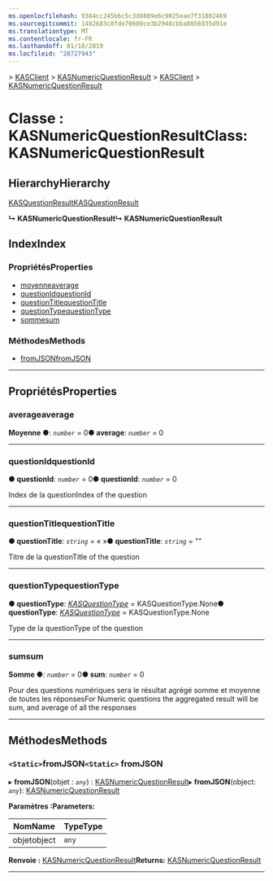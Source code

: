 ```yaml
---
ms.openlocfilehash: 9384cc245b6c5c3d8889e6c9025eae7f31802469
ms.sourcegitcommit: 1482683c0fde70600ce3b2948cbba8856935d91e
ms.translationtype: MT
ms.contentlocale: fr-FR
ms.lasthandoff: 01/18/2019
ms.locfileid: "28727943"
---
```

<span data-ttu-id="57b62-101">[](../README.md) > [KASClient](../modules/kasclient.md) > [KASNumericQuestionResult](../classes/kasclient.kasnumericquestionresult.md)</span><span class="sxs-lookup"><span data-stu-id="57b62-101">[](../README.md) > [KASClient](../modules/kasclient.md) > [KASNumericQuestionResult](../classes/kasclient.kasnumericquestionresult.md)</span></span>

# <a name="class-kasnumericquestionresult"></a><span data-ttu-id="57b62-102">Classe : KASNumericQuestionResult</span><span class="sxs-lookup"><span data-stu-id="57b62-102">Class: KASNumericQuestionResult</span></span>

## <a name="hierarchy"></a><span data-ttu-id="57b62-103">Hierarchy</span><span class="sxs-lookup"><span data-stu-id="57b62-103">Hierarchy</span></span>

 [<span data-ttu-id="57b62-104">KASQuestionResult</span><span class="sxs-lookup"><span data-stu-id="57b62-104">KASQuestionResult</span></span>](kasclient.kasquestionresult.md)

<span data-ttu-id="57b62-105">**↳ KASNumericQuestionResult**</span><span class="sxs-lookup"><span data-stu-id="57b62-105">**↳ KASNumericQuestionResult**</span></span>

## <a name="index"></a><span data-ttu-id="57b62-106">Index</span><span class="sxs-lookup"><span data-stu-id="57b62-106">Index</span></span>

### <a name="properties"></a><span data-ttu-id="57b62-107">Propriétés</span><span class="sxs-lookup"><span data-stu-id="57b62-107">Properties</span></span>

* [<span data-ttu-id="57b62-108">moyenne</span><span class="sxs-lookup"><span data-stu-id="57b62-108">average</span></span>](kasclient.kasnumericquestionresult.md#average)
* [<span data-ttu-id="57b62-109">questionId</span><span class="sxs-lookup"><span data-stu-id="57b62-109">questionId</span></span>](kasclient.kasnumericquestionresult.md#questionid)
* [<span data-ttu-id="57b62-110">questionTitle</span><span class="sxs-lookup"><span data-stu-id="57b62-110">questionTitle</span></span>](kasclient.kasnumericquestionresult.md#questiontitle)
* [<span data-ttu-id="57b62-111">questionType</span><span class="sxs-lookup"><span data-stu-id="57b62-111">questionType</span></span>](kasclient.kasnumericquestionresult.md#questiontype)
* [<span data-ttu-id="57b62-112">somme</span><span class="sxs-lookup"><span data-stu-id="57b62-112">sum</span></span>](kasclient.kasnumericquestionresult.md#sum)
### <a name="methods"></a><span data-ttu-id="57b62-113">Méthodes</span><span class="sxs-lookup"><span data-stu-id="57b62-113">Methods</span></span>

* [<span data-ttu-id="57b62-114">fromJSON</span><span class="sxs-lookup"><span data-stu-id="57b62-114">fromJSON</span></span>](kasclient.kasnumericquestionresult.md#fromjson)

---

## <a name="properties"></a><span data-ttu-id="57b62-115">Propriétés</span><span class="sxs-lookup"><span data-stu-id="57b62-115">Properties</span></span>

<a id="average"></a>

###  <a name="average"></a><span data-ttu-id="57b62-116">average</span><span class="sxs-lookup"><span data-stu-id="57b62-116">average</span></span>

<span data-ttu-id="57b62-117">**Moyenne ●**: *`number`* = 0</span><span class="sxs-lookup"><span data-stu-id="57b62-117">**● average**: *`number`* = 0</span></span>

___

<a id="questionid"></a>

###  <a name="questionid"></a><span data-ttu-id="57b62-118">questionId</span><span class="sxs-lookup"><span data-stu-id="57b62-118">questionId</span></span>

<span data-ttu-id="57b62-119">**● questionId**: *`number`* = 0</span><span class="sxs-lookup"><span data-stu-id="57b62-119">**● questionId**: *`number`* = 0</span></span>

<span data-ttu-id="57b62-120">Index de la question</span><span class="sxs-lookup"><span data-stu-id="57b62-120">Index of the question</span></span>

___

<a id="questiontitle"></a>

###  <a name="questiontitle"></a><span data-ttu-id="57b62-121">questionTitle</span><span class="sxs-lookup"><span data-stu-id="57b62-121">questionTitle</span></span>

<span data-ttu-id="57b62-122">**● questionTitle**: *`string`* = « »</span><span class="sxs-lookup"><span data-stu-id="57b62-122">**● questionTitle**: *`string`* = ""</span></span>

<span data-ttu-id="57b62-123">Titre de la question</span><span class="sxs-lookup"><span data-stu-id="57b62-123">Title of the question</span></span>

___

<a id="questiontype"></a>

###  <a name="questiontype"></a><span data-ttu-id="57b62-124">questionType</span><span class="sxs-lookup"><span data-stu-id="57b62-124">questionType</span></span>

<span data-ttu-id="57b62-125">**● questionType**: *[KASQuestionType](../enums/kasclient.kasquestiontype.md)* = KASQuestionType.None</span><span class="sxs-lookup"><span data-stu-id="57b62-125">**● questionType**: *[KASQuestionType](../enums/kasclient.kasquestiontype.md)* =  KASQuestionType.None</span></span>

<span data-ttu-id="57b62-126">Type de la question</span><span class="sxs-lookup"><span data-stu-id="57b62-126">Type of the question</span></span>

___

<a id="sum"></a>

###  <a name="sum"></a><span data-ttu-id="57b62-127">sum</span><span class="sxs-lookup"><span data-stu-id="57b62-127">sum</span></span>

<span data-ttu-id="57b62-128">**Somme ●**: *`number`* = 0</span><span class="sxs-lookup"><span data-stu-id="57b62-128">**● sum**: *`number`* = 0</span></span>

<span data-ttu-id="57b62-129">Pour des questions numériques sera le résultat agrégé somme et moyenne de toutes les réponses</span><span class="sxs-lookup"><span data-stu-id="57b62-129">For Numeric questions the aggregated result will be sum, and average of all the responses</span></span>

___

## <a name="methods"></a><span data-ttu-id="57b62-130">Méthodes</span><span class="sxs-lookup"><span data-stu-id="57b62-130">Methods</span></span>

<a id="fromjson"></a>

### <a name="static-fromjson"></a><span data-ttu-id="57b62-131">`<Static>`fromJSON</span><span class="sxs-lookup"><span data-stu-id="57b62-131">`<Static>` fromJSON</span></span>

<span data-ttu-id="57b62-132">▸ **fromJSON**(objet : *`any`*) : [KASNumericQuestionResult](kasclient.kasnumericquestionresult.md)</span><span class="sxs-lookup"><span data-stu-id="57b62-132">▸ **fromJSON**(object: *`any`*): [KASNumericQuestionResult](kasclient.kasnumericquestionresult.md)</span></span>

<span data-ttu-id="57b62-133">**Paramètres :**</span><span class="sxs-lookup"><span data-stu-id="57b62-133">**Parameters:**</span></span>

| <span data-ttu-id="57b62-134">Nom</span><span class="sxs-lookup"><span data-stu-id="57b62-134">Name</span></span> | <span data-ttu-id="57b62-135">Type</span><span class="sxs-lookup"><span data-stu-id="57b62-135">Type</span></span> |
| ------ | ------ |
| <span data-ttu-id="57b62-136">objet</span><span class="sxs-lookup"><span data-stu-id="57b62-136">object</span></span> | `any` |

<span data-ttu-id="57b62-137">**Renvoie :** [KASNumericQuestionResult](kasclient.kasnumericquestionresult.md)</span><span class="sxs-lookup"><span data-stu-id="57b62-137">**Returns:** [KASNumericQuestionResult](kasclient.kasnumericquestionresult.md)</span></span>

___

